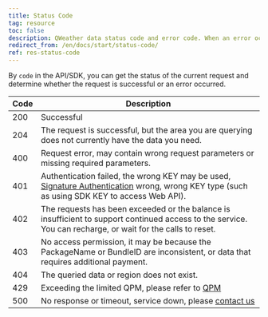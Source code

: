 ```yaml
---
title: Status Code
tag: resource
toc: false
description: QWeather data status code and error code. When an error occurs, please refer to this table first.
redirect_from: /en/docs/start/status-code/
ref: res-status-code
---
```


By `code` in the API/SDK, you can get the status of the current request and determine whether the request is successful or an error occurred.

| Code | Description |
| ---- | -------------------------------- |
|200|Successful|
|204|The request is successful, but the area you are querying does not currently have the data you need. |
| 400 | Request error, may contain wrong request parameters or missing required parameters. |
| 401 | Authentication failed, the wrong KEY may be used, [Signature Authentication](/en/docs/resource/signature-auth/) wrong, wrong KEY type (such as using SDK KEY to access Web API). |
| 402 | The requests has been exceeded or the balance is insufficient to support continued access to the service. You can recharge, or wait for the calls to reset. |
| 403 | No access permission, it may be because the PackageName or BundleID are inconsistent, or data that requires additional payment. |
|404| The queried data or region does not exist. |
| 429 | Exceeding the limited QPM, please refer to [QPM](/en/docs/resource/glossary#qpm) |
| 500 | No response or timeout, service down, please [contact us](https://www.qweather.com/en/contact) |
